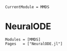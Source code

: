 ```@meta
CurrentModule = MMDS
```

# NeuralODE

```@autodocs
Modules = [MMDS]
Pages   = ["NeuralODE.jl"]
```
